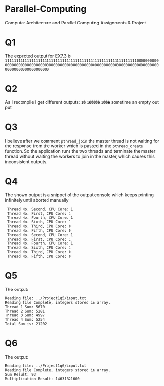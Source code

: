 # Parallel-Computing
Computer Architecture and Parallel Computing Assignments &amp; Project

# Q1
The expected output for EX7.3 is `1111111111111111111111111111111111111111111111111111111111110000000000000000000000000000000000000000000000000000000000000000000000000000000000000000000000000000`

# Q2
As I recompile I get different outputs: 
`1�`
`1�����`
`1���`
sometime an empty out put

# Q3 
I believe after we comment `pthread_join` the master thread is not waiting for the response from the worker which is 
passed in the `pthread_create` function. So the application runs the two threads and terminate the master thread 
without waiting the workers to join in the master, which causes this inconsistent outputs.

# Q4 
The shown output is a snippet of the output console which keeps printing infinitely until aborted manually
``` text
 Thread No. Second, CPU Core: 1
 Thread No. First, CPU Core: 1
 Thread No. Fourth, CPU Core: 1
 Thread No. Sixth, CPU Core: 1
 Thread No. Third, CPU Core: 0
 Thread No. Fifth, CPU Core: 0
 Thread No. Second, CPU Core: 1
 Thread No. First, CPU Core: 1
 Thread No. Fourth, CPU Core: 1
 Thread No. Sixth, CPU Core: 1
 Thread No. Third, CPU Core: 0
 Thread No. Fifth, CPU Core: 0
 ```
 
 
 # Q5 
The output:
```text
Reading file: ../Project1q5/input.txt
Reading file Complete, integers stored in array.
Thread 1 Sum: 5670
Thread 2 Sum: 5281
Thread 3 Sum: 4997
Thread 4 Sum: 5254
Total Sum is: 21202
```

# Q6
The output:
```text
Reading file: ../Project1q6/input.txt
Reading file Complete, integers stored in array.
Sum Result: 93
Multiplication Result: 14631321600
```
